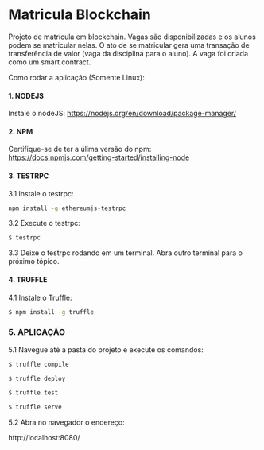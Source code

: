 # Matricula Blockchain

Projeto de matrícula em blockchain.
Vagas são disponibilizadas e os alunos podem se matricular nelas. O ato de se matricular gera uma transação de transferência de valor (vaga da disciplina para o aluno). A vaga foi criada como um smart contract.

Como rodar a aplicação (Somente Linux):

#### 1. NODEJS
Instale o nodeJS:
https://nodejs.org/en/download/package-manager/

#### 2. NPM
Certifique-se de ter a úlima versão do npm:
https://docs.npmjs.com/getting-started/installing-node

#### 3. TESTRPC
3.1 Instale o testrpc:
```Bash
npm install -g ethereumjs-testrpc
```
3.2 Execute o testrpc:
```Bash
$ testrpc
```
3.3 Deixe o testrpc rodando em um terminal. Abra outro terminal para o próximo tópico.

#### 4. TRUFFLE
4.1 Instale o Truffle:
```Bash
$ npm install -g truffle
```

### 5. APLICAÇÃO
5.1 Navegue até a pasta do projeto e execute os comandos:
```Bash
$ truffle compile
```
```Bash
$ truffle deploy
```
```Bash
$ truffle test
```
```Bash
$ truffle serve
```
5.2 Abra no navegador o endereço:

http://localhost:8080/
